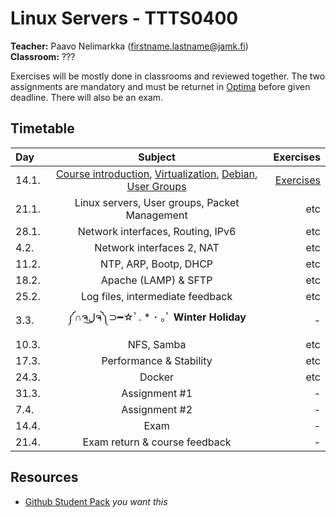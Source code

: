# Linux Servers - TTTS0400

**Teacher:** Paavo Nelimarkka (firstname.lastname@jamk.fi)  
**Classroom:** ???  

Exercises will be mostly done in classrooms and reviewed together. The two assignments are mandatory and must be returnet in [Optima](https://optima.jamk.fi/) before given deadline. There will also be an exam.

## Timetable
| Day | Subject | Exercises |
|:--------|:----------:|-----:|
| 14.1. | [Course introduction](), [Virtualization](), [Debian](), [User Groups]() | [Exercises]() |  
| 21.1. | Linux servers, User groups, Packet Management  | etc |  
| 28.1. | Network interfaces, Routing, IPv6 | etc | 
| 4.2. | Network interfaces 2, NAT | etc | 
| 11.2. | NTP, ARP, Bootp, DHCP | etc | 
| 18.2. | Apache (LAMP) & SFTP | etc | 
| 25.2. | Log files, intermediate feedback | etc | 
| 3.3. | ༼∩ຈل͜ຈ༽⊃━☆ﾟ. * ･ ｡ﾟ **Winter Holiday** | - | 
| 10.3. | NFS, Samba | etc | 
| 17.3. | Performance & Stability | etc | 
| 24.3. | Docker | etc | 
| 31.3. | Assignment #1 | - | 
| 7.4. | Assignment #2 | - | 
| 14.4. | Exam | - | 
| 21.4. | Exam return  & course feedback  | - | 

## Resources

- [Github Student Pack](https://education.github.com/pack) _you want this_
